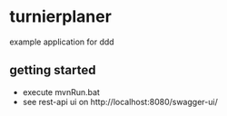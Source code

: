 # turnierplaner
example application for ddd

## getting started
* execute mvnRun.bat
* see rest-api ui on http://localhost:8080/swagger-ui/


